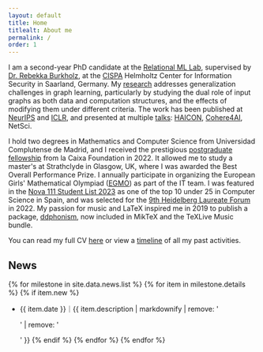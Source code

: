 ```yaml
---
layout: default
title: Home
titlealt: About me
permalink: /
order: 1
---
```


I am a second-year PhD candidate at the [Relational ML Lab](https://relationalml.github.io), supervised by [Dr. Rebekka Burkholz](https://sites.google.com/view/rebekkaburkholz/), at the [CISPA](https://cispa.de) Helmholtz Center for Information Security in Saarland, Germany.
My <a href="/research/" target="_self">research</a> addresses generalization challenges in graph learning, particularly by studying the dual role of input graphs as both data and computation structures, and the effects of modifying them under different criteria. The work has been published at [NeurIPS](https://openreview.net/forum?id=EMkrwJY2de) and [ICLR](https://openreview.net/forum?id=g6v09VxgFw), and presented at multiple <a href="/talks/" target="_self">talks</a>: [HAICON](https://eventclass.it/haic2024/scientific/external-program/session?s=S-05a), [Cohere4AI](https://cohere.com/events/cohere-for-ai-Celia-Rubio-Madrigal-2025), NetSci.

I hold two degrees in Mathematics and Computer Science from Universidad Complutense de Madrid, and I received the prestigious [postgraduate fellowship](https://becarios.fundacionlacaixa.org/en/celia-rubio-madrigal-B005794) from la Caixa Foundation in 2022. It allowed me to study a master's at Strathclyde in Glasgow, UK, where I was awarded the Best Overall Performance Prize.
I annually participate in organizing the European Girls' Mathematical Olympiad ([EGMO](https://www.egmo.org/person933/)) as part of the IT team. I was featured in the [Nova 111 Student List 2023](https://www.novatalent.com/111/spain/student-list/2023) as one of the top 10 under 25 in Computer Science in Spain, and was selected for the [9th Heidelberg Laureate Forum](https://scilogs.spektrum.de/hlf/hlff-spotlight-9th-hlf/) in 2022. My passion for music and LaTeX inspired me in 2019 to publish a package, [ddphonism](https://ctan.org/pkg/ddphonism), now included in MikTeX and the TeXLive Music bundle.

You can read my full CV [here](/assets/pdf/RubioMadrigalCelia_cv.pdf) or view a <a href="/timeline/" target="_self">timeline</a> of all my past activities.

## News

{% for milestone in site.data.news.list %}
{% for item in milestone.details %}
{% if item.new %}
* {{ item.date }}｜{{ item.description | markdownify | remove: '<p>' | remove: '</p>' }}
{% endif %}
{% endfor %}
{% endfor %}
